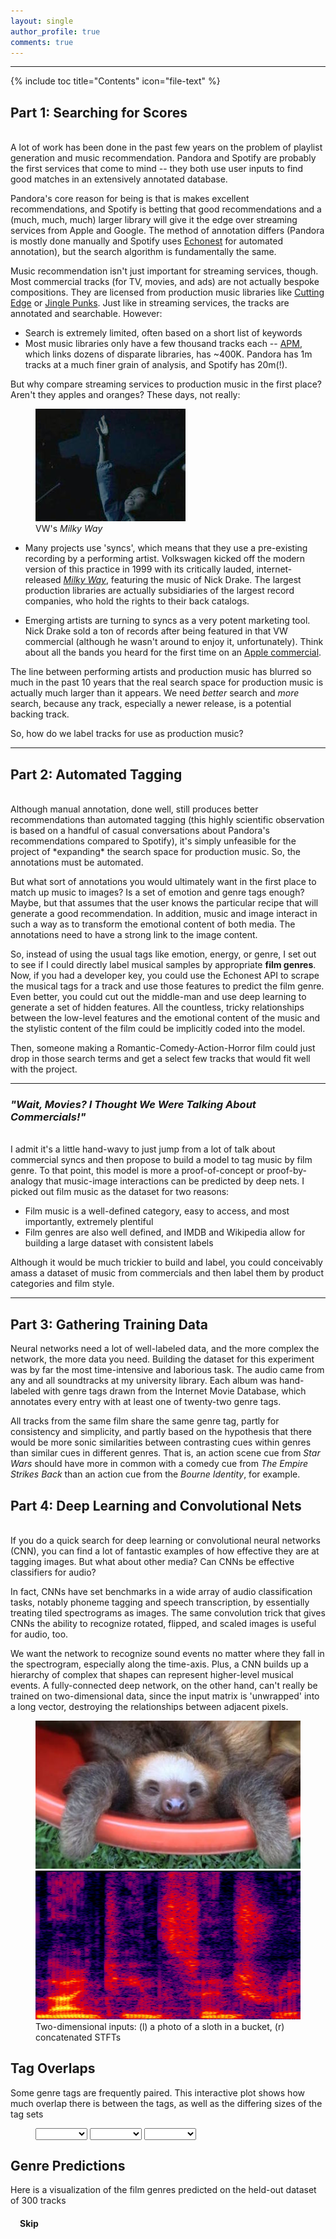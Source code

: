 ```yaml
---
layout: single
author_profile: true
comments: true
---
```


---
<style>
	div.venntooltip {   
	  position: absolute;           
	  text-align: center;                          
	  padding: 2px;             
	  font: 12px sans-serif;        
	  background: #EEE;   
	  border: 0px;      
	  border-radius: 8px;           
	  pointer-events: none;         
}
</style>

<script src="http://d3js.org/d3.v3.min.js" charset="utf-8"></script>
<script src="https://ajax.googleapis.com/ajax/libs/jquery/1.8.3/jquery.min.js"></script>
<script src="http://code.jquery.com/ui/1.9.2/jquery-ui.js"></script>
<script src="../assets/js/vendor/venn/venn.js"></script>

{% include toc title="Contents" icon="file-text" %}


## Part 1: Searching for Scores ##  
<br/>
A lot of work has been done in the past few years on the problem of playlist generation and music recommendation. Pandora and Spotify are probably the first services that come to mind -- they both use user inputs to find good matches in an extensively annotated database. 

Pandora's core reason for being is that is makes excellent recommendations, and Spotify is betting that good recommendations and a (much, much, much) larger library will give it the edge over streaming services from Apple and Google. The method of annotation differs (Pandora is mostly done manually and Spotify uses [Echonest](http://the.echonest.com) for automated annotation), but the search algorithm is fundamentally the same. 

Music recommendation isn't just important for streaming services, though. Most commercial tracks (for TV, movies, and ads) are not actually bespoke compositions. They are licensed from production music libraries like [Cutting Edge](http://cuttingedge.sourceaudio.com) or [Jingle Punks](http://jinglepunks.com). Just like in streaming services, the tracks are annotated and searchable. However:

* Search is extremely limited, often based on a short list of keywords
* Most music libraries only have a few thousand tracks each -- [APM](http://www.apmmusic.com), which links dozens of disparate libraries, has ~400K. Pandora has 1m tracks at a much finer grain of analysis, and Spotify has 20m(!).

But why compare streaming services to production music in the first place? Aren't they apples and oranges? These days, not really:

<figure class='align-right'>
	<img src='../images/pink_moon.jpg'>
	<figcaption>VW's <i>Milky Way</i></figcaption>
</figure>

* Many projects use 'syncs', which means that they use a pre-existing recording by a performing artist. Volkswagen kicked off the modern version of this practice in 1999 with its critically lauded, internet-released [*Milky Way*](https://www.youtube.com/watch?v=0nWuCZe4lSE), featuring the music of Nick Drake. The largest production libraries are actually subsidiaries of the largest record companies, who hold the rights to their back catalogs. 

* Emerging artists are turning to syncs as a very potent marketing tool. Nick Drake sold a ton of records after being featured in that VW commercial (although he wasn't around to enjoy it, unfortunately). Think about all the bands you heard for the first time on an [Apple commercial](http://www.applemusic.info).


The line between performing artists and production music has blurred so much in the past 10 years that the real search space for production music is actually much larger than it appears. We need *better* search and *more* search, because any track, especially a newer release, is a potential backing track. 

So, how do we label tracks for use as production music?

***

## Part 2: Automated Tagging ##
<br/>
Although manual annotation, done well, still produces better recommendations than automated tagging (this highly scientific observation is based on a handful of casual conversations about Pandora's recommendations compared to Spotify), it's simply unfeasible for the project of *expanding* the search space for production music. So, the annotations must be automated.

But what sort of annotations you would ultimately want in the first place to match up music to images? Is a set of emotion and genre tags enough? Maybe, but that assumes that the user knows the particular recipe that will generate a good recommendation. In addition, music and image interact in such a way as to transform the emotional content of both media. The annotations need to have a strong link to the image content. 

So, instead of using the usual tags like emotion, energy, or genre, I set out to see if I could directly label musical samples by appropriate **film genres**. Now, if you had a developer key, you could use the Echonest API to scrape the musical tags for a track and use those features to predict the film genre. Even better, you could cut out the middle-man and use deep learning to generate a set of hidden features. All the countless, tricky relationships between the low-level features and the emotional content of the music and the stylistic content of the film could be implicitly coded into the model.

Then, someone making a Romantic-Comedy-Action-Horror film could just drop in those search terms and get a select few tracks that would fit well with the project.

---

### *"Wait, Movies? I Thought We Were Talking About Commercials!"* ###
<br/>
I admit it's a little hand-wavy to just jump from a lot of talk about commercial syncs and then propose to build a model to tag music by film genre. To that point, this model is more a proof-of-concept or proof-by-analogy that music-image interactions can be predicted by deep nets. I picked out film music as the dataset for two reasons:

* Film music is a well-defined category, easy to access, and most importantly, extremely plentiful
* Film genres are also well defined, and IMDB and Wikipedia allow for building a large dataset with consistent labels

Although it would be much trickier to build and label, you could conceivably amass a dataset of music from commercials and then label them by product categories and film style.

***


## Part 3: Gathering Training Data ##

Neural networks need a lot of well-labeled data, and the more complex the network, the more data you need. Building the dataset for this experiment was by far the most time-intensive and laborious task. The audio came from any and all soundtracks at my university library. Each album was hand-labeled with genre tags drawn from the Internet Movie Database, which annotates every entry with at least one of twenty-two genre tags. 

All tracks from the same film share the same genre tag, partly for consistency and simplicity, and partly based on the hypothesis that there would be more sonic similarities between contrasting cues within genres than similar cues in different genres. That is, an action scene cue from *Star Wars* should have more in common with a comedy cue from *The Empire Strikes Back* than an action cue from the *Bourne Identity*, for example.

## Part 4: Deep Learning and Convolutional Nets ##
<br/>
If you do a quick search for deep learning or convolutional neural networks (CNN), you can find a lot of fantastic examples of how effective they are at tagging images. But what about other media? Can CNNs be effective classifiers for audio?

In fact, CNNs have set benchmarks in a wide array of audio classification tasks, notably phoneme tagging and speech transcription, by essentially treating tiled spectrograms as images. The same convolution trick that gives CNNs the ability to recognize rotated, flipped, and scaled images is useful for audio, too. 

We want the network to recognize sound events no matter where they fall in the spectrogram, especially along the time-axis. Plus, a CNN builds up a hierarchy of complex that shapes can represent higher-level musical events. A fully-connected deep network, on the other hand, can't really be trained on two-dimensional data, since the input matrix is 'unwrapped' into a long vector, destroying the relationships between adjacent pixels.

<figure class='half'>
	<img src='../images/sloth.jpg'>
	<img src='../images/spect.png'>
	<figcaption>Two-dimensional inputs: (l) a photo of a sloth in a bucket, (r) concatenated STFTs</figcaption>
</figure>

<h2>Tag Overlaps</h2>
<p>Some genre tags are frequently paired. This interactive plot shows how much overlap there is between the tags, as well as
the differing sizes of the tag sets</p>

<figure class='half'>
<select id='dd1' onchange='renderVenn()'>
  <option value="N"></option>
  <option value="Action">Action</option>
  <option value="Adventure">Adventure</option>
  <option value="Comedy">Comedy</option>
  <option value="Crime">Crime</option>
  <option value="Drama">Drama</option>
  <option value="Fantasy">Fantasy</option>
  <option value="Musical">Musical</option>
  <option value="Romance">Romance</option>
  <option value="Sci-Fi">Sci-Fi</option>
  <option value="Thriller">Thriller</option>
</select>

<select id='dd2' onchange='renderVenn()'>
  <option value="N"></option>
  <option value="Action">Action</option>
  <option value="Adventure">Adventure</option>
  <option value="Comedy">Comedy</option>
  <option value="Crime">Crime</option>
  <option value="Drama">Drama</option>
  <option value="Fantasy">Fantasy</option>
  <option value="Musical">Musical</option>
  <option value="Romance">Romance</option>
  <option value="Sci-Fi">Sci-Fi</option>
  <option value="Thriller">Thriller</option>
</select>

<select id='dd3' onchange='renderVenn()'>
  <option value="N"></option>
  <option value="Action">Action</option>
  <option value="Adventure">Adventure</option>
  <option value="Comedy">Comedy</option>
  <option value="Crime">Crime</option>
  <option value="Drama">Drama</option>
  <option value="Fantasy">Fantasy</option>
  <option value="Musical">Musical</option>
  <option value="Romance">Romance</option>
  <option value="Sci-Fi">Sci-Fi</option>
  <option value="Thriller">Thriller</option>
</select>
</figure>

<figure id='venn'></figure>

<script>

document.getElementById('dd1').value = 'Action';
document.getElementById('dd2').value = 'Comedy';
document.getElementById('dd3').value = 'Drama';

var tooltip = d3.select("body").append("div")
		    .attr("class", "venntooltip")
		    .style('opacity',0);

var venn_chart = venn.VennDiagram();
renderVenn();

d3.select(window).on('resize', renderVenn); 

function renderVenn() {
	d3.json('../assets/data/tag_sets.json', function(error,master_set) {

		function updateSets() {
			sets = [];
			fields = [document.getElementById('dd1').value,document.getElementById('dd2').value,document.getElementById('dd3').value];
			
			master_set.forEach(function(e,i) {
				if(e.sets.every(function(val) { return fields.indexOf(val) >= 0; })) {
					sets.push(e);
				};
			});
			d3.select("#venn").datum(sets).call(venn_chart);
			d3.select('#venn').select('svg')
				.attr('width','100%')
				.attr('height','100%')
				.attr('viewBox','0 0 600 400');
		}

		updateSets();

		var div = d3.select("#venn");

		div.selectAll("path")
    		.style("stroke-opacity", 0)
    		.style("stroke", "#fff")
    		.style("stroke-width", 0);

		div.selectAll("g")
		    .on("mouseover", function(d, i) {
		        venn.sortAreas(div, d);

		        tooltip.transition().duration(400).style("opacity", .9);

		        tooltip.text(d.size+' films in '+d.sets.join(' + '));


		        var selection = d3.select(this).transition("tooltip").duration(400);
		        selection.select("path")
		            .style("stroke-width", '5px')
		            .style("stroke-color", 'white')
		            .style("fill-opacity", d.sets.length == 1 ? .4 : .1)
		            .style("stroke-opacity", 1);
		    })

		    .on("mousemove", function() {
		        tooltip.style("left", (d3.event.pageX) + "px")
		               .style("top", (d3.event.pageY - 28) + "px");
		    })

		    .on("mouseout", function(d, i) {
		        tooltip.transition().duration(400).style("opacity", 0);
		        var selection = d3.select(this).transition("tooltip").duration(400);
		        selection.select("path")
		            .style("stroke-width", '0px')
		            .style("fill-opacity", d.sets.length == 1 ? .25 : .0)
		            .style("stroke-opacity", 0);
		    });
	});

};

</script>

<h2>Genre Predictions</h2>
<p>Here is a visualization of the film genres predicted on the held-out dataset of 300 tracks</p>
<div id='chart' class='align-center'></div>
<audio id='audio'></audio>
<h3 id='d3_title' style='margin-left: 15px;margin-right: 15px; margin-top: 0px'></h3>
<h4 id='skip_btn' style='margin-left: 15px;cursor: pointer;'>Skip</h4>
    


<script type="text/javascript">  

console.log('script running');

var audio = document.getElementById('audio');

var url = '../assets/data/pooling_dict.json'
	, margin = {top: 30, right: 10, bottom: 30, left: 10}
	, width = parseInt(d3.select('#chart').style('width'), 10)
	, width = width - margin.left - margin.right
	, height = 200 
	, barHeight = 20
	, spacing = 3
	, percent = d3.format('%')
	, i = 0
	, genres = ['Action','Adventure','Comedy','Crime','Drama','Fantasy','Musical','Romance','Sci-Fi','Thriller'];


var x = d3.scale.linear()
	.range([0, width])
	.domain([0, 1.0]); 

var y = d3.scale.ordinal();

var xAxis = d3.svg.axis()
	.scale(x)
	.tickFormat(percent);


var filmFn = function(d) {return d.Film};
var predFn = function(d) {return d.Predictions};
var targFn = function(d) {return d.Targets};
var cueFn = function(d) {return d.Cue};
var compFn = function(d) {return d.Composer};
var yearFn = function(d) {return parseInt(d.year)};


var chart = d3.select('#chart').append('svg')
	.style('width', (width + margin.left + margin.right) + 'px')
	.append('g')
	.attr('transform', 'translate(' + [margin.left, margin.top] + ')');



function load_and_render() {
	d3.json(url, function(error,d) {
		return d;
	}).get(function(err,json) {

		data = json[Math.floor(Math.random()*json.length)];

		song_title = data.Cue.slice(3,-4).replace(/_\d/g,' ');

		console.log(data.Film);

		searchAndPlay(song_title,data.Film.slice(0,10));

		y.domain(d3.range(data['Predictions'].length))
			.rangeBands([0, data['Predictions'].length * barHeight]);

		x.domain([d3.min(data.Predictions)*0.9, d3.max(data.Predictions)]);


		height = y.rangeExtent()[1];
		d3.select(chart.node().parentNode)
			.style('height', (height + margin.top + margin.bottom) + 'px');

		document.getElementById("d3_title").innerHTML = '"'+song_title+'", from '+data.Film;


		var bars = chart.selectAll('.bar')
			.data(data['Predictions'])
			.enter().append('g')
			.attr('class','bar')
			.attr('transform', function(d,i) {return 'translate(0,' + y(i) + ')'; });


		bars.append('rect')
			.attr('class','background')
			.attr('height', y.rangeBand())
			.attr('width',width);

		bars.append('rect')
			.attr('class', 'percent')
			.attr('height', y.rangeBand())
			.attr('width', function(d) {return x(d); })
			.style('fill', function(d,i) {return (data.Targets[i]) ? '#b8e0b8' : '#b8cce0'});

		bars.append('text')
        	.text(function(d,i) { return genres[i]; })
        	.attr('class', 'name')
        	.attr('y', y.rangeBand() - 5)
        	.attr('x', spacing);
	});
};


load_and_render();

var auto_step = setInterval(next, 15000);

function next() {
	$('audio').animate({volume: 0.0}, 1000);
	setTimeout(updateData,1000);
};

document.getElementById("skip_btn").addEventListener("click", function() {
	$('audio').animate({volume: 0.0}, 1000);
	setTimeout(updateData,1000);
	clearInterval(auto_step);
	auto_step = setInterval(next, 15000);
});

function updateData() {

	d3.json(url, function(error,d) {
		return d; 
	}).get(function(err,json) {

		data = json[Math.floor(Math.random()*json.length)];

		song_title = data.Cue.slice(3,-4).replace(/_\d/g,' ');

		console.log(data.Film);

		searchAndPlay(song_title,data.Film.slice(0,10));

		y.domain(d3.range(data['Predictions'].length))
			.rangeBands([0, data['Predictions'].length * barHeight]);

		x.domain([d3.min(data.Predictions)*0.9, d3.max(data.Predictions)]);

		height = y.rangeExtent()[1];
		d3.select(chart.node().parentNode)
			.style('height', (height + margin.top + margin.bottom) + 'px');

		document.getElementById("d3_title").innerHTML = '"'+data.Cue.slice(3,-4)+'", from '+data.Film;

		var bars = d3.selectAll('.bar')
			.data(data['Predictions']).transition();

		bars.select('.percent')
			.duration(function(d,i) {return i*300})
			.attr('width', function(d,i) {return x(d); })
			.style('fill', function(d,i) {return (data.Targets[i]) ? '#b8e0b8' : '#b8cce0'})
	});
};

d3.select(window).on('resize', resize); 

function resize() {
    width = parseInt(d3.select('#chart').style('width'), 10);
    width = width - margin.left - margin.right;


    x.range([0, width]);
    d3.select(chart.node().parentNode)
        .style('height', (y.rangeExtent()[1] + margin.top + margin.bottom) + 'px')
        .style('width', (width + margin.left + margin.right) + 'px');

    chart.selectAll('rect.background')
        .attr('width', width);

    chart.selectAll('rect.percent')
        .attr('width', function(d) { return x(d); });

};

function searchAndPlay(songName,albumName) {

    playSong(songName,albumName);

    function searchTracks(query) {
    	console.log(query);
        $.ajax({
            url: 'https://api.spotify.com/v1/search',
            data: {
                q: query,
                type: 'track'
            },
            success: function (response) {
                if (response.tracks.items.length) {
                    var track = response.tracks.items[0];
                    audio.src = track.preview_url;
                    audio.volume = 0;
                    audio.play();
                    $('audio').animate({volume: 1.0}, 2000);
                    document.getElementById("skip_btn").innerHTML = 'Playing...Click to Skip';
                    console.log(track.name,track.album,track.artist);

                }
                else {
                	updateData();
                }
            }
        });
    };

    function playSong(songName, albumName) {
        var query = '"'+songName+'"';
        if (albumName) {
            query += ' album:' + '"'+albumName+'"';
        };

        searchTracks(query);
    };
};
